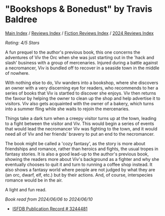 # "Bookshops & Bonedust" by Travis Baldree

[Main Index](../../../README.md) / [Reviews Index](../../README.md) / [Fiction Reviews Index](../README.md) / [2024 Reviews Index](README.md)

*Rating: 4/5 Stars*

A fun prequel to the author's previous book, this one concerns the adventures of Viv the Orc when she was just starting out in the 'hack and slash' business with a group of mercenaries. Injured during a battle against a necromancer, Viv is bundled off to recover in a seaside town in the middle of nowhere.

With nothing else to do, Viv wanders into a bookshop, where she discovers an owner with a very discerning eye for readers, who recommends to her a series of books that Viv is startled to discover she enjoys. Viv then returns the favour by helping the owner to clean up the shop and help advertise it to visitors. Viv also gets acquainted with the owner of a bakery, which turns into a summer fling while she waits to rejoin the mercenaries.

Things take a dark turn when a creepy visitor turns up at the town, leading to a fight between the visitor and Viv. This would begin a series of events that would lead the necromancer Viv was fighting to the town, and it would need all of Viv and her friends' bravery to put an end to the necromancer.

The book might be called a 'cozy fantasy', as the story is more about friendships and romance, rather than heroics and fights, the usual tropes in fantasy stories. It is also a good lead-up to the author's previous book, showing the readers more about Viv's background as a fighter and why she eventually chooses to quit it and turn to running a coffee shop instead. It also shows a fantasy world where people are not judged by what they are (an orc, dwarf, elf, etc.) but by their actions. And, of course, interspecies romance would be in the air.

A light and fun read.

*Book read from 2024/06/06 to 2024/06/10*

- [ISFDB Publication Record # 3244481](https://www.isfdb.org/cgi-bin/title.cgi?3244481)
